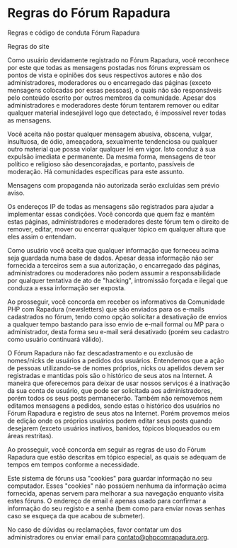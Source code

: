 # Regras do Fórum Rapadura
Regras e código de conduta Fórum Rapadura

Regras do site

Como usuário devidamente registrado no Fórum Rapadura, você reconhece por este que todas as mensagens postadas nos fóruns expressam os pontos de vista e opiniões dos seus respectivos autores e não dos administradores, moderadores ou o encarregado das páginas (exceto mensagens colocadas por essas pessoas), o quais não são responsáveis pelo conteúdo escrito por outros membros da comunidade. Apesar dos administradores e moderadores deste fórum tentarem remover ou editar qualquer material indesejável logo que detectado, é impossível rever todas as mensagens.

Você aceita não postar qualquer mensagem abusiva, obscena, vulgar, insultuosa, de ódio, ameaçadora, sexualmente tendenciosa ou qualquer outro material que possa violar qualquer lei em vigor. Isto conduz à sua expulsão imediata e permanente. Da mesma forma, mensagens de teor político e religioso são desencorajadas, e portanto, passíveis de moderação. Há comunidades específicas para este assunto.

Mensagens com propaganda não autorizada serão excluídas sem prévio aviso.

Os endereços IP de todas as mensagens são registrados para ajudar a implementar essas condições. Você concorda que quem faz e mantém estas páginas, administradores e moderadores deste fórum tem o direito de remover, editar, mover ou encerrar qualquer tópico em qualquer altura que eles assim o entendam.

Como usuário você aceita que qualquer informação que forneceu acima seja guardada numa base de dados. Apesar dessa informação não ser fornecida a terceiros sem a sua autorização, o encarregado das páginas, administradores ou moderadores não podem assumir a responsabilidade por qualquer tentativa de ato de "hacking", intromissão forçada e ilegal que conduza a essa informação ser exposta.

Ao prosseguir, você concorda em receber os informativos da Comunidade PHP com Rapadura (newsletters) que são enviados para os e-mails cadastrados no fórum, tendo como opção solicitar a desativação de envios a qualquer tempo bastando para isso envio de e-mail formal ou MP para o administrador, desta forma seu e-mail será desativado (porém seu cadastro como usuário continuará válido).

O Fórum Rapadura não faz descadastramento e ou exclusão de nomes/nicks de usuários a pedidos dos usuários. Entendemos que a ação de pessoas utilizando-se de nomes próprios, nicks ou apelidos devem ser registradas e mantidas pois são o histórico de seus atos na Internet. A maneira que oferecemos para deixar de usar nossos serviços é a inativação da sua conta de usuário, que pode ser solicitada aos administradores, porém todos os seus posts permanecerão. Também não removemos nem editamos mensagens a pedidos, sendo estas o histórico dos usuários no Fórum Rapadura e registro de seus atos na Internet. Porém provemos meios de edição onde os próprios usuários podem editar seus posts quando desejarem (exceto usuários inativos, banidos, tópicos bloqueados ou em áreas restritas).

Ao prosseguir, você concorda em seguir as regras de uso do Fórum Rapadura que estão descritas em tópico especial, as quais se adequam de tempos em tempos conforme a necessidade.

Este sistema de fóruns usa "cookies" para guardar informação no seu computador. Esses "cookies" não possúem nenhuma da informação acima fornecida, apenas servem para melhorar a sua navegação enquanto visita estes fóruns. O endereço de email é apenas usado para confirmar a informação do seu registo e a senha (bem como para enviar novas senhas caso se esqueça da que acabou de submeter).

No caso de dúvidas ou reclamações, favor contatar um dos administradores ou enviar email para contato@phpcomrapadura.org.

